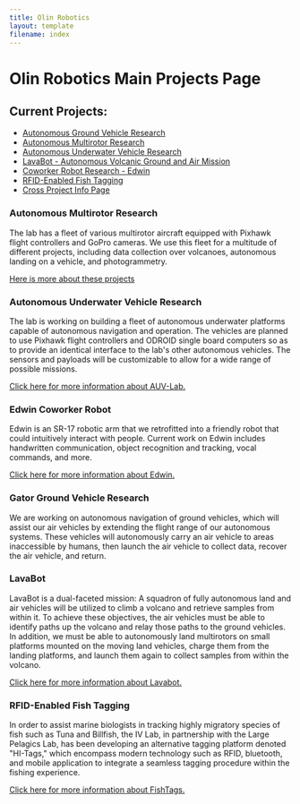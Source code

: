```yaml
---
title: Olin Robotics
layout: template
filename: index
---
```


# Olin Robotics Main Projects Page

## Current Projects:

- [Autonomous Ground Vehicle Research](#gator_ground_vehicle_research)
- [Autonomous Multirotor Research](#autonomous_multirotor_research)
- [Autonomous Underwater Vehicle Research](#autonomous_underwater_vehicle_research)
- [LavaBot - Autonomous Volcanic Ground and Air Mission](#lavabot)
- [Coworker Robot Research - Edwin](#edwin_coworker_robot)
- [RFID-Enabled Fish Tagging](#rfid_enabled_fish_tagging)
- [Cross Project Info Page](info_dump)

### Autonomous Multirotor Research
  The lab has a fleet of various multirotor aircraft equipped with Pixhawk flight controllers and GoPro cameras. We use this fleet for a multitude of different projects, including data collection over volcanoes, autonomous landing on a vehicle, and photogrammetry.

  [Here is more about these projects](Multirotors)

### Autonomous Underwater Vehicle Research
  <p>The lab is working on building a fleet of autonomous underwater platforms
  capable of autonomous navigation and operation. The vehicles are planned to
  use Pixhawk flight controllers and ODROID single board computers so as to
  provide an identical interface to the lab's other autonomous vehicles. The
  sensors and payloads will be customizable to allow for a wide range of
  possible missions.</p>

  [Click here for more information about AUV-Lab.](auv_lab)

### Edwin Coworker Robot
  Edwin is an SR-17 robotic arm that we retrofitted into a friendly robot that could intuitively interact with people. Current work on Edwin includes handwritten communication, object recognition and tracking, vocal commands, and more.

  [Click here for more information about Edwin.](edwin)

### Gator Ground Vehicle Research
  We are working on autonomous navigation of ground vehicles, which will assist our air vehicles by extending the flight range of our autonomous systems.  These vehicles will autonomously carry an air vehicle to areas inaccessible by humans, then launch the air vehicle to collect data, recover the air vehicle, and return.

### LavaBot
  LavaBot is a dual-faceted mission: A squadron of fully autonomous land and air vehicles will be utilized to climb a volcano and retrieve samples from within it. To achieve these objectives, the air vehicles must be able to identify paths up the volcano and relay those paths to the ground vehicles. In addition, we must be able to autonomously land multirotors on small platforms mounted on the moving land vehicles, charge them from the landing platforms, and launch them again to collect samples from within the volcano.

  [Click here for more information about Lavabot.](Lavabot)

### RFID-Enabled Fish Tagging
  In order to assist marine biologists in tracking highly migratory species of fish such as Tuna and Billfish, the IV Lab, in partnership with the Large Pelagics Lab, has been developing an alternative tagging platform denoted "HI-Tags," which encompass modern technology such as RFID, bluetooth, and mobile application to integrate a seamless tagging procedure within the fishing experience.

  [Click here for more information about FishTags.](https://bluetoothfishtagging.github.io)
